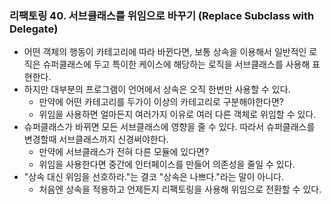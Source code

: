 ### 리팩토링 40. 서브클래스를 위임으로 바꾸기 (Replace Subclass with Delegate)
- 어떤 객체의 행동이 카테고리에 따라 바뀐다면, 보통 상속을 이용해서 일반적인 로직은 슈퍼클래스에 두고 특이한 케이스에 해당하는
로직을 서브클래스를 사용해 표현한다.
- 하지만 대부분의 프로그램이 언어에서 상속은 오직 한번만 사용할 수 있다.
  - 만약에 어떤 카테고리를 두가이 이상의 카테고리로 구분해야한다면?
  - 위임을 사용하면 얼마든지 여러가지 이유로 여러 다른 객체로 위임할 수 있다.
- 슈퍼클래스가 바뀌면 모든 서브클래스에 영향을 줄 수 있다. 따라서 슈퍼클래스를 변경할때 서브클래스까지 신경써야한다.
  - 만약에 서브클래스가 전혀 다른 모듈에 있다면?
  - 위임을 사용한다면 중간에 인터페이스를 만들어 의존성을 줄일 수 있다.
- "상속 대신 위임을 선호하라."는 결코 "상속은 나쁘다."라는 말이 아니다.
  - 처음엔 상속을 적용하고 언제든지 리팩토링을 사용해 위임으로 전환할 수 있다.